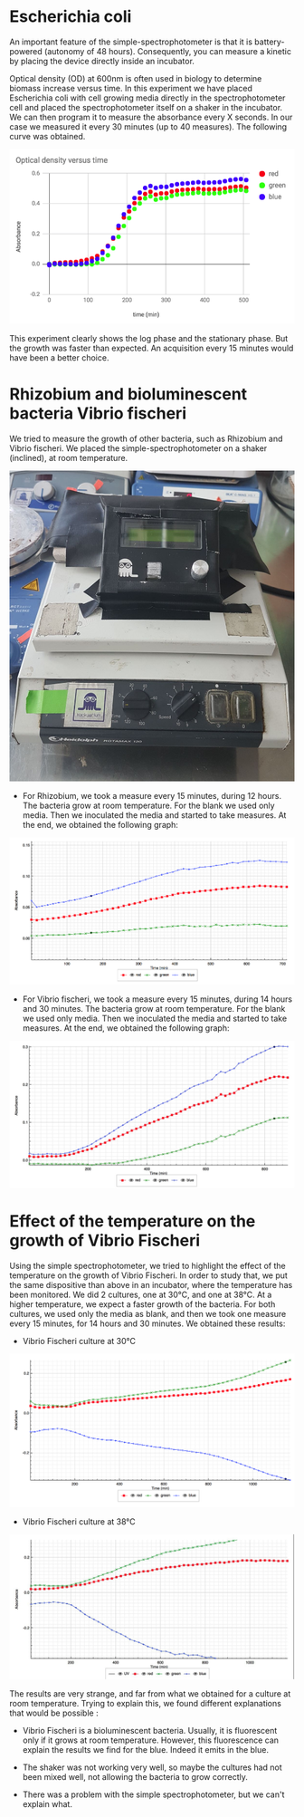 # Escherichia coli

An important feature of the simple-spectrophotometer is that it is battery-powered (autonomy of 48 hours). Consequently, you can measure a kinetic by placing the device directly inside an incubator.

Optical density (OD) at 600nm is often used in biology to determine
biomass increase versus time. In this experiment we have placed
Escherichia coli with cell growing media directly in the spectrophotometer
cell and placed the spectrophotometer itself on a shaker in the incubator.
We can then program it to measure the absorbance every X seconds. In our case
we measured it every 30 minutes (up to 40 measures). The following curve was obtained.

<img src='bacteria-growing-preliminary.png' />

This experiment clearly shows the log phase and the stationary phase. But
the growth was faster than expected. An acquisition every 15 minutes
would have been a better choice.

# Rhizobium and bioluminescent bacteria Vibrio fischeri

We tried to measure the growth of other bacteria, such as Rhizobium and Vibrio fischeri. We placed the simple-spectrophotometer on a shaker (inclined), at room temperature.

<img src='montage_bact_culture.jpg' />

- For Rhizobium, we took a measure every 15 minutes, during 12 hours. The bacteria grow at room temperature. For the blank we used only media. Then we inoculated the media and started to take measures. At the end, we obtained the following graph:

<img src='rhizobium_culture.jpg' />

- For Vibrio fischeri, we took a measure every 15 minutes, during 14 hours and 30 minutes. The bacteria grow at room temperature. For the blank we used only media. Then we inoculated the media and started to take measures. At the end, we obtained the following graph:

<img src='vibrio_fischeri_culture.jpg' />

# Effect of the temperature on the growth of Vibrio Fischeri

Using the simple spectrophotometer, we tried to highlight the effect of the temperature on the growth of Vibrio Fischeri. In order to study that, we put the same dispositive than above in an incubator, where the temperature has been monitored. We did 2 cultures, one at 30°C, and one at 38°C. At a higher temperature, we expect a faster growth of the bacteria. For both cultures, we used only the media as blank, and then we took one measure every 15 minutes, for 14 hours and 30 minutes. We obtained these results:

- Vibrio Fischeri culture at 30°C

<img src='bact_v.fischeri_30_culture.jpg' />

- Vibrio Fischeri culture at 38°C

<img src='bact_v.fischeri_38_culture.jpg' />

The results are very strange, and far from what we obtained for a culture at room temperature. Trying to explain this, we found different explanations that would be possible :

- Vibrio Fischeri is a bioluminescent bacteria. Usually, it is fluorescent only if it grows at room temperature. However, this fluorescence can explain the results we find for the blue. Indeed it emits in the blue.

- The shaker was not working very well, so maybe the cultures had not been mixed well, not allowing the bacteria to grow correctly.

- There was a problem with the simple spectrophotometer, but we can't explain what.
